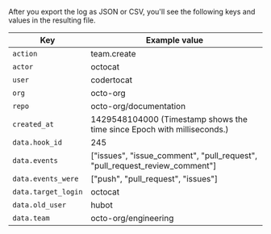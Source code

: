 After you export the log as JSON or CSV, you'll see the following keys and values in the resulting file.

| Key                 | Example value                                                              |
| ------------------- | -------------------------------------------------------------------------- |
| `action`            | team.create                                                                |
| `actor`             | octocat                                                                    |
| `user`              | codertocat                                                                 |
| `org`               | octo-org                                                                   |
| `repo`              | octo-org/documentation                                                     |
| `created_at`        | 1429548104000 (Timestamp shows the time since Epoch with milliseconds.)    |
| `data.hook_id`      | 245                                                                        |
| `data.events`       | ["issues", "issue_comment", "pull_request", "pull_request_review_comment"] |
| `data.events_were`  | ["push", "pull_request", "issues"]                                         |
| `data.target_login` | octocat                                                                    |
| `data.old_user`     | hubot                                                                      |
| `data.team`         | octo-org/engineering                                                       |
